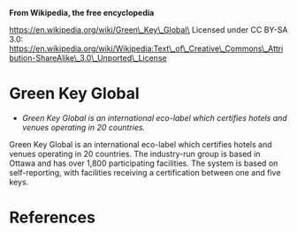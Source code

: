 **From Wikipedia, the free encyclopedia**

https://en.wikipedia.org/wiki/Green\_Key\_Global\
Licensed under CC BY-SA 3.0:\
https://en.wikipedia.org/wiki/Wikipedia:Text\_of\_Creative\_Commons\_Attribution-ShareAlike\_3.0\_Unported\_License

Green Key Global
================

-   *Green Key Global is an international eco-label which certifies
    hotels and venues operating in 20 countries.*

Green Key Global is an international eco-label which certifies hotels
and venues operating in 20 countries. The industry-run group is based in
Ottawa and has over 1,800 participating facilities. The system is based
on self-reporting, with facilities receiving a certification between one
and five keys.

References
==========
